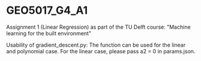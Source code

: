 # GEO5017_G4_A1
Assignment 1 (Linear Regression) as part of the TU Delft course: "Machine learning for the built environment"

Usability of gradient_descent.py:
The function can be used for the linear and polynomial case. For the linear case, please pass a2 = 0 in params.json.
